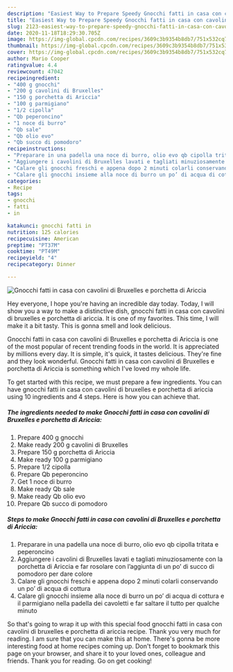 ```yaml
---
description: "Easiest Way to Prepare Speedy Gnocchi fatti in casa con cavolini di Bruxelles e porchetta di Ariccia"
title: "Easiest Way to Prepare Speedy Gnocchi fatti in casa con cavolini di Bruxelles e porchetta di Ariccia"
slug: 2123-easiest-way-to-prepare-speedy-gnocchi-fatti-in-casa-con-cavolini-di-bruxelles-e-porchetta-di-ariccia
date: 2020-11-18T18:29:30.705Z
image: https://img-global.cpcdn.com/recipes/3609c3b9354b8db7/751x532cq70/gnocchi-fatti-in-casa-con-cavolini-di-bruxelles-e-porchetta-di-ariccia-recipe-main-photo.jpg
thumbnail: https://img-global.cpcdn.com/recipes/3609c3b9354b8db7/751x532cq70/gnocchi-fatti-in-casa-con-cavolini-di-bruxelles-e-porchetta-di-ariccia-recipe-main-photo.jpg
cover: https://img-global.cpcdn.com/recipes/3609c3b9354b8db7/751x532cq70/gnocchi-fatti-in-casa-con-cavolini-di-bruxelles-e-porchetta-di-ariccia-recipe-main-photo.jpg
author: Mario Cooper
ratingvalue: 4.4
reviewcount: 47042
recipeingredient:
- "400 g gnocchi"
- "200 g cavolini di Bruxelles"
- "150 g porchetta di Ariccia"
- "100 g parmigiano"
- "1/2 cipolla"
- "Qb peperoncino"
- "1 noce di burro"
- "Qb sale"
- "Qb olio evo"
- "Qb succo di pomodoro"
recipeinstructions:
- "Preparare in una padella una noce di burro, olio evo qb cipolla tritata e peperoncino"
- "Aggiungere i cavolini di Bruxelles lavati e tagliati minuziosamente con la porchetta di Ariccia e far rosolare con l’aggiunta di un po’ di succo di pomodoro per dare colore"
- "Calare gli gnocchi freschi e appena dopo 2 minuti colarli conservando un po’ di acqua di cottura"
- "Calare gli gnocchi insieme alla noce di burro un po’ di acqua di cottura e il parmigiano nella padella dei cavoletti e far saltare il tutto per qualche minuto"
categories:
- Recipe
tags:
- gnocchi
- fatti
- in

katakunci: gnocchi fatti in 
nutrition: 125 calories
recipecuisine: American
preptime: "PT37M"
cooktime: "PT49M"
recipeyield: "4"
recipecategory: Dinner

---
```



![Gnocchi fatti in casa con cavolini di Bruxelles e porchetta di Ariccia](https://img-global.cpcdn.com/recipes/3609c3b9354b8db7/751x532cq70/gnocchi-fatti-in-casa-con-cavolini-di-bruxelles-e-porchetta-di-ariccia-recipe-main-photo.jpg)

Hey everyone, I hope you're having an incredible day today. Today, I will show you a way to make a distinctive dish, gnocchi fatti in casa con cavolini di bruxelles e porchetta di ariccia. It is one of my favorites. This time, I will make it a bit tasty. This is gonna smell and look delicious.

Gnocchi fatti in casa con cavolini di Bruxelles e porchetta di Ariccia is one of the most popular of recent trending foods in the world. It is appreciated by millions every day. It is simple, it's quick, it tastes delicious. They're fine and they look wonderful. Gnocchi fatti in casa con cavolini di Bruxelles e porchetta di Ariccia is something which I've loved my whole life.




To get started with this recipe, we must prepare a few ingredients. You can have gnocchi fatti in casa con cavolini di bruxelles e porchetta di ariccia using 10 ingredients and 4 steps. Here is how you can achieve that.

<!--inarticleads1-->

##### The ingredients needed to make Gnocchi fatti in casa con cavolini di Bruxelles e porchetta di Ariccia:

1. Prepare 400 g gnocchi
1. Make ready 200 g cavolini di Bruxelles
1. Prepare 150 g porchetta di Ariccia
1. Make ready 100 g parmigiano
1. Prepare 1/2 cipolla
1. Prepare Qb peperoncino
1. Get 1 noce di burro
1. Make ready Qb sale
1. Make ready Qb olio evo
1. Prepare Qb succo di pomodoro




<!--inarticleads2-->

##### Steps to make Gnocchi fatti in casa con cavolini di Bruxelles e porchetta di Ariccia:

1. Preparare in una padella una noce di burro, olio evo qb cipolla tritata e peperoncino
1. Aggiungere i cavolini di Bruxelles lavati e tagliati minuziosamente con la porchetta di Ariccia e far rosolare con l’aggiunta di un po’ di succo di pomodoro per dare colore
1. Calare gli gnocchi freschi e appena dopo 2 minuti colarli conservando un po’ di acqua di cottura
1. Calare gli gnocchi insieme alla noce di burro un po’ di acqua di cottura e il parmigiano nella padella dei cavoletti e far saltare il tutto per qualche minuto




So that's going to wrap it up with this special food gnocchi fatti in casa con cavolini di bruxelles e porchetta di ariccia recipe. Thank you very much for reading. I am sure that you can make this at home. There's gonna be more interesting food at home recipes coming up. Don't forget to bookmark this page on your browser, and share it to your loved ones, colleague and friends. Thank you for reading. Go on get cooking!

